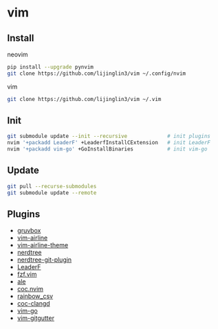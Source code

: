 # vim

## Install

neovim

```bash
pip install --upgrade pynvim
git clone https://github.com/lijinglin3/vim ~/.config/nvim
```

vim

```bash
git clone https://github.com/lijinglin3/vim ~/.vim
```

## Init

```bash
git submodule update --init --recursive             # init plugins
nvim '+packadd LeaderF' +LeaderfInstallCExtension   # init LeaderF
nvim '+packadd vim-go' +GoInstallBinaries           # init vim-go
```

## Update

```bash
git pull --recurse-submodules
git submodule update --remote
```

## Plugins

- [gruvbox](https://github.com/gruvbox-community/gruvbox)
- [vim-airline](https://github.com/vim-airline/vim-airline)
- [vim-airline-theme](https://github.com/vim-airline/vim-airline-theme)
- [nerdtree](https://github.com/preservim/nerdtree)
- [nerdtree-git-plugin](https://github.com/Xuyuanp/nerdtree-git-plugin)
- [LeaderF](https://github.com/Yggdroot/LeaderF)
- [fzf.vim](https://github.com/junegunn/fzf.vim)
- [ale](https://github.com/dense-analysis/ale)
- [coc.nvim](https://github.com/neoclide/coc.nvim)
- [rainbow_csv](https://github.com/mechatroner/rainbow_csv)
- [coc-clangd](https://github.com/clangd/coc-clangd)
- [vim-go](https://github.com/fatih/vim-go)
- [vim-gitgutter](https://github.com/airblade/vim-gitgutter)
